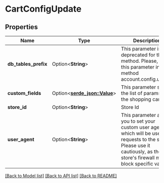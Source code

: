 # CartConfigUpdate

## Properties

Name | Type | Description | Notes
------------ | ------------- | ------------- | -------------
**db_tables_prefix** | Option<**String**> | This parameter is deprecated for this method. Please, use this parameter in method account.config.update | [optional]
**custom_fields** | Option<[**serde_json::Value**](.md)> | This parameter sets the list of params to the shopping cart. | [optional]
**store_id** | Option<**String**> | Store Id | [optional]
**user_agent** | Option<**String**> | This parameter allows you to set your custom user agent, which will be used in requests to the store. Please use it cautiously, as the store's firewall may block specific values. | [optional]

[[Back to Model list]](../README.md#documentation-for-models) [[Back to API list]](../README.md#documentation-for-api-endpoints) [[Back to README]](../README.md)


